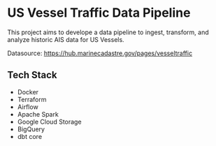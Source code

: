 # US Vessel Traffic Data Pipeline

This project aims to develope a data pipeline to ingest, transform, and analyze historic AIS data for US Vessels.  

Datasource: https://hub.marinecadastre.gov/pages/vesseltraffic

## Tech Stack
* Docker
* Terraform
* Airflow
* Apache Spark
* Google Cloud Storage
* BigQuery
* dbt core

